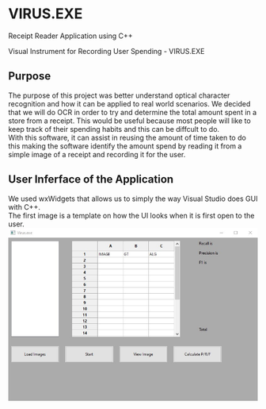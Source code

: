 # VIRUS.EXE
Receipt Reader Application using C++


Visual Instrument for Recording User Spending - VIRUS.EXE

## Purpose
The purpose of this project was better understand optical character recognition and how it can be applied to real world scenarios. We decided that we will do OCR in order to try and determine the total amount spent in a store from a receipt. This would be useful because most people will like to keep track of their spending habits and this can be diffcult to do. <br>
With this software, it can assist in reusing the amount of time taken to do this making the software identify the amount spend by reading it from a simple image of a receipt and recording it for the user. 

## User Inferface of the Application
We used wxWidgets that allows us to simply the way Visual Studio does GUI with C++. <br>
The first image is a template on how the UI looks when it is first open to the user. 
![alt text](https://github.com/kloukanov/VIRUS.EXE/blob/master/images/1.jpg)
